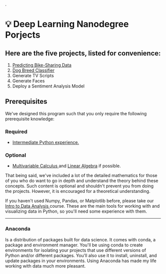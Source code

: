


.


#  💡 Deep Learning Nanodegree Porjects 




## Here are the five projects, listed for convenience:




1. [Predicting Bike-Sharing Data](https://github.com/nancyalaswad90/Predicting-Bike-Sharing-Data)
2. [Dog Breed Classifier](https://github.com/nancyalaswad90/Dog-Breed-Classifier)
3. Generate TV Scripts
4. Generate Faces
5. Deploy a Sentiment Analysis Model












## Prerequisites



We've designed this program such that you only require the following prerequisite knowledge:


### Required


 - [Intermediate Python experience.](https://classroom.udacity.com/courses/ud1110/lessons/2faaad2c-7904-4752-b289-da787460e159/concepts/6bc01f04-e09b-4406-9026-a6f1ca329eac)



### Optional


- [Multivariable Calculus ](https://www.khanacademy.org/math/multivariable-calculus) and [Linear Algebra](https://www.khanacademy.org/math/linear-algebra) if possible.




That being said, we've included a lot of the detailed mathematics for those of you who do want to go in depth and understand the theory behind these concepts. Such content is optional and shouldn't prevent you from doing the projects. However, it is encouraged  for a theoretical understanding.






If you haven't used Numpy, Pandas, or Matplotlib before, please take our [Intro to Data Analysis ](https://classroom.udacity.com/courses/ud170)course. These are the main tools for working with and visualizing data in Python, so you'll need some experience with them.




-------------------------------------


### Anaconda


Is a distribution of packages built for data science. It comes with conda, a package and environment manager. You'll be using conda to create environments for isolating your projects that use different versions of Python and/or different packages. You'll also use it to install, uninstall, and update packages in your environments. Using Anaconda has made my life working with data much more pleasant.
